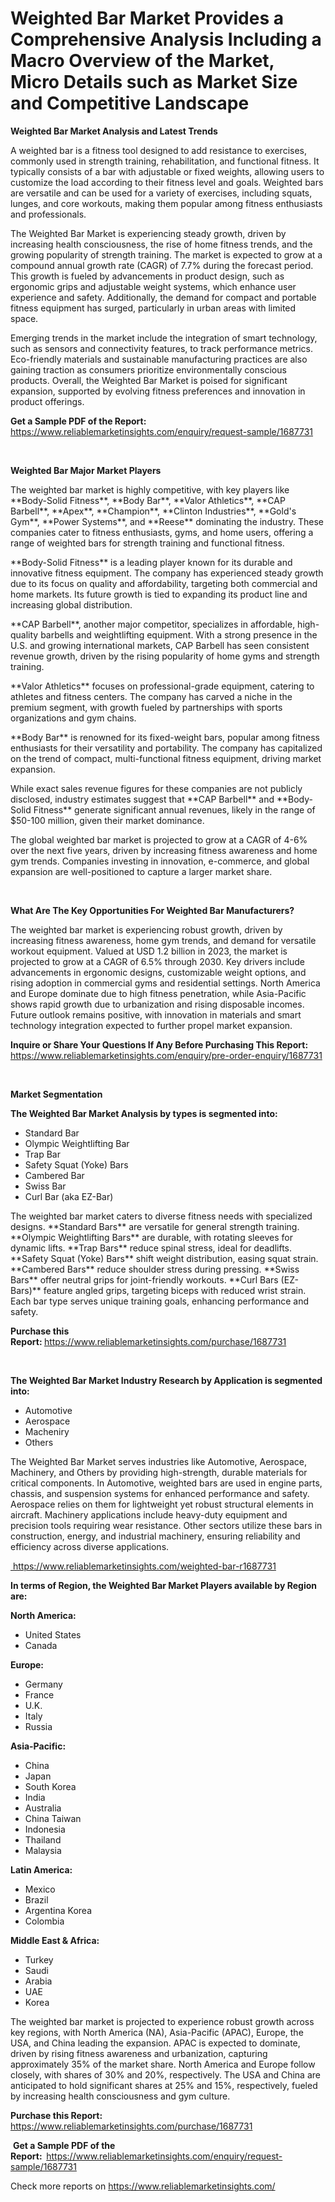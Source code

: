 <p><h1>Weighted Bar Market Provides a Comprehensive Analysis Including a Macro Overview of the Market, Micro Details such as Market Size and Competitive Landscape</h1></p><p><strong>Weighted Bar Market Analysis and Latest Trends</strong></p>
<p><p>A weighted bar is a fitness tool designed to add resistance to exercises, commonly used in strength training, rehabilitation, and functional fitness. It typically consists of a bar with adjustable or fixed weights, allowing users to customize the load according to their fitness level and goals. Weighted bars are versatile and can be used for a variety of exercises, including squats, lunges, and core workouts, making them popular among fitness enthusiasts and professionals.</p><p>The Weighted Bar Market is experiencing steady growth, driven by increasing health consciousness, the rise of home fitness trends, and the growing popularity of strength training. The market is expected to grow at a compound annual growth rate (CAGR) of 7.7% during the forecast period. This growth is fueled by advancements in product design, such as ergonomic grips and adjustable weight systems, which enhance user experience and safety. Additionally, the demand for compact and portable fitness equipment has surged, particularly in urban areas with limited space.</p><p>Emerging trends in the market include the integration of smart technology, such as sensors and connectivity features, to track performance metrics. Eco-friendly materials and sustainable manufacturing practices are also gaining traction as consumers prioritize environmentally conscious products. Overall, the Weighted Bar Market is poised for significant expansion, supported by evolving fitness preferences and innovation in product offerings.</p></p>
<p><strong>Get a Sample PDF of the Report:&nbsp;</strong> <a href="https://www.reliablemarketinsights.com/enquiry/request-sample/1687731?utm_campaign=2238&utm_medium=2&utm_source=Github&utm_content=ia&utm_term=30012025&utm_id=weighted-bar">https://www.reliablemarketinsights.com/enquiry/request-sample/1687731</a></p>
<p>&nbsp;</p>
<p><strong>Weighted Bar Major Market Players</strong></p>
<p><p>The weighted bar market is highly competitive, with key players like **Body-Solid Fitness**, **Body Bar**, **Valor Athletics**, **CAP Barbell**, **Apex**, **Champion**, **Clinton Industries**, **Gold's Gym**, **Power Systems**, and **Reese** dominating the industry. These companies cater to fitness enthusiasts, gyms, and home users, offering a range of weighted bars for strength training and functional fitness.</p><p>**Body-Solid Fitness** is a leading player known for its durable and innovative fitness equipment. The company has experienced steady growth due to its focus on quality and affordability, targeting both commercial and home markets. Its future growth is tied to expanding its product line and increasing global distribution.</p><p>**CAP Barbell**, another major competitor, specializes in affordable, high-quality barbells and weightlifting equipment. With a strong presence in the U.S. and growing international markets, CAP Barbell has seen consistent revenue growth, driven by the rising popularity of home gyms and strength training.</p><p>**Valor Athletics** focuses on professional-grade equipment, catering to athletes and fitness centers. The company has carved a niche in the premium segment, with growth fueled by partnerships with sports organizations and gym chains.</p><p>**Body Bar** is renowned for its fixed-weight bars, popular among fitness enthusiasts for their versatility and portability. The company has capitalized on the trend of compact, multi-functional fitness equipment, driving market expansion.</p><p>While exact sales revenue figures for these companies are not publicly disclosed, industry estimates suggest that **CAP Barbell** and **Body-Solid Fitness** generate significant annual revenues, likely in the range of $50-100 million, given their market dominance.</p><p>The global weighted bar market is projected to grow at a CAGR of 4-6% over the next five years, driven by increasing fitness awareness and home gym trends. Companies investing in innovation, e-commerce, and global expansion are well-positioned to capture a larger market share.</p></p>
<p>&nbsp;</p>
<p><strong>What Are The Key Opportunities For Weighted Bar Manufacturers?</strong></p>
<p><p>The weighted bar market is experiencing robust growth, driven by increasing fitness awareness, home gym trends, and demand for versatile workout equipment. Valued at USD 1.2 billion in 2023, the market is projected to grow at a CAGR of 6.5% through 2030. Key drivers include advancements in ergonomic designs, customizable weight options, and rising adoption in commercial gyms and residential settings. North America and Europe dominate due to high fitness penetration, while Asia-Pacific shows rapid growth due to urbanization and rising disposable incomes. Future outlook remains positive, with innovation in materials and smart technology integration expected to further propel market expansion.</p></p>
<p><strong>Inquire or Share Your Questions If Any Before Purchasing This Report:</strong> <a href="https://www.reliablemarketinsights.com/enquiry/pre-order-enquiry/1687731?utm_campaign=2238&utm_medium=2&utm_source=Github&utm_content=ia&utm_term=30012025&utm_id=weighted-bar">https://www.reliablemarketinsights.com/enquiry/pre-order-enquiry/1687731</a></p>
<p>&nbsp;</p>
<p><strong>Market Segmentation</strong></p>
<p><strong>The Weighted Bar Market Analysis by types is segmented into:</strong></p>
<p><ul><li>Standard Bar</li><li>Olympic Weightlifting Bar</li><li>Trap Bar</li><li>Safety Squat (Yoke) Bars</li><li>Cambered Bar</li><li>Swiss Bar</li><li>Curl Bar (aka EZ-Bar)</li></ul></p>
<p><p>The weighted bar market caters to diverse fitness needs with specialized designs. **Standard Bars** are versatile for general strength training. **Olympic Weightlifting Bars** are durable, with rotating sleeves for dynamic lifts. **Trap Bars** reduce spinal stress, ideal for deadlifts. **Safety Squat (Yoke) Bars** shift weight distribution, easing squat strain. **Cambered Bars** reduce shoulder stress during pressing. **Swiss Bars** offer neutral grips for joint-friendly workouts. **Curl Bars (EZ-Bars)** feature angled grips, targeting biceps with reduced wrist strain. Each bar type serves unique training goals, enhancing performance and safety.</p></p>
<p><strong>Purchase this Report:&nbsp;</strong><a href="https://www.reliablemarketinsights.com/purchase/1687731?utm_campaign=2238&utm_medium=2&utm_source=Github&utm_content=ia&utm_term=30012025&utm_id=weighted-bar">https://www.reliablemarketinsights.com/purchase/1687731</a></p>
<p>&nbsp;</p>
<p><strong>The Weighted Bar Market Industry Research by Application is segmented into:</strong></p>
<p><ul><li>Automotive</li><li>Aerospace</li><li>Macheniry</li><li>Others</li></ul></p>
<p><p>The Weighted Bar Market serves industries like Automotive, Aerospace, Machinery, and Others by providing high-strength, durable materials for critical components. In Automotive, weighted bars are used in engine parts, chassis, and suspension systems for enhanced performance and safety. Aerospace relies on them for lightweight yet robust structural elements in aircraft. Machinery applications include heavy-duty equipment and precision tools requiring wear resistance. Other sectors utilize these bars in construction, energy, and industrial machinery, ensuring reliability and efficiency across diverse applications.</p></p>
<p><a href="https://www.reliablemarketinsights.com/weighted-bar-r1687731?utm_campaign=2238&utm_medium=2&utm_source=Github&utm_content=ia&utm_term=30012025&utm_id=weighted-bar">&nbsp;https://www.reliablemarketinsights.com/weighted-bar-r1687731</a></p>
<p><strong>In terms of Region, the Weighted Bar Market Players available by Region are:</strong></p>
<p>
    <p> <strong> North America: </strong>
        <ul>
            <li>United States</li>
            <li>Canada</li>
        </ul>
        </p> 
    <p> <strong> Europe: </strong>
        <ul>
            <li>Germany</li>
            <li>France</li>
            <li>U.K.</li>
            <li>Italy</li>
            <li>Russia</li>
        </ul>
        </p> 
    <p> <strong> Asia-Pacific: </strong>
        <ul>
            <li>China</li>
            <li>Japan</li>
            <li>South Korea</li>
            <li>India</li>
            <li>Australia</li>
            <li>China Taiwan</li>
            <li>Indonesia</li>
            <li>Thailand</li>
            <li>Malaysia</li>
        </ul>
        </p> 
    <p> <strong> Latin America: </strong>
        <ul>
            <li>Mexico</li>
            <li>Brazil</li>
            <li>Argentina Korea</li>
            <li>Colombia</li>
        </ul>
        </p> 
    <p> <strong> Middle East & Africa: </strong>
        <ul>
            <li>Turkey</li>
            <li>Saudi</li>
            <li>Arabia</li>
            <li>UAE</li>
            <li>Korea</li>
        </ul>
    </p>
    </p>
<p><p>The weighted bar market is projected to experience robust growth across key regions, with North America (NA), Asia-Pacific (APAC), Europe, the USA, and China leading the expansion. APAC is expected to dominate, driven by rising fitness awareness and urbanization, capturing approximately 35% of the market share. North America and Europe follow closely, with shares of 30% and 20%, respectively. The USA and China are anticipated to hold significant shares at 25% and 15%, respectively, fueled by increasing health consciousness and gym culture.</p></p>
<p><strong>Purchase this Report: </strong><a href="https://www.reliablemarketinsights.com/purchase/1687731?utm_campaign=2238&utm_medium=2&utm_source=Github&utm_content=ia&utm_term=30012025&utm_id=weighted-bar">https://www.reliablemarketinsights.com/purchase/1687731</a></p>
<p>&nbsp;<strong>Get a Sample PDF of the Report:&nbsp;&nbsp;</strong><a href="https://www.reliablemarketinsights.com/enquiry/request-sample/1687731?utm_campaign=2238&utm_medium=2&utm_source=Github&utm_content=ia&utm_term=30012025&utm_id=weighted-bar">https://www.reliablemarketinsights.com/enquiry/request-sample/1687731</a></p>
<p><strong></strong></p>
<p>Check more reports on <a href="https://www.reliablemarketinsights.com/?utm_campaign=2238&utm_medium=2&utm_source=Github&utm_content=ia&utm_term=30012025&utm_id=weighted-bar">https://www.reliablemarketinsights.com/</a></p>